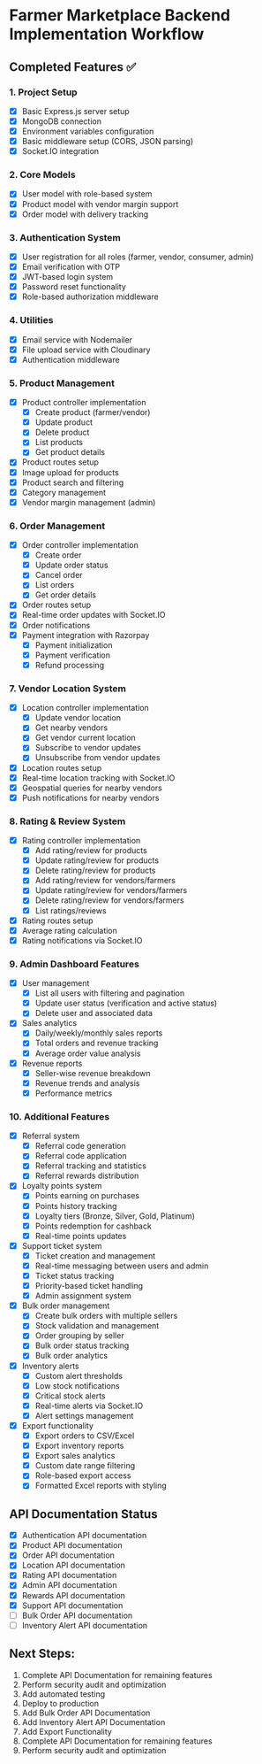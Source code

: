 # Farmer Marketplace Backend Implementation Workflow

## Completed Features ✅

### 1. Project Setup
- [x] Basic Express.js server setup
- [x] MongoDB connection
- [x] Environment variables configuration
- [x] Basic middleware setup (CORS, JSON parsing)
- [x] Socket.IO integration

### 2. Core Models
- [x] User model with role-based system
- [x] Product model with vendor margin support
- [x] Order model with delivery tracking

### 3. Authentication System
- [x] User registration for all roles (farmer, vendor, consumer, admin)
- [x] Email verification with OTP
- [x] JWT-based login system
- [x] Password reset functionality
- [x] Role-based authorization middleware

### 4. Utilities
- [x] Email service with Nodemailer
- [x] File upload service with Cloudinary
- [x] Authentication middleware

### 5. Product Management
- [x] Product controller implementation
  - [x] Create product (farmer/vendor)
  - [x] Update product
  - [x] Delete product
  - [x] List products
  - [x] Get product details
- [x] Product routes setup
- [x] Image upload for products
- [x] Product search and filtering
- [x] Category management
- [x] Vendor margin management (admin)

### 6. Order Management
- [x] Order controller implementation
  - [x] Create order
  - [x] Update order status
  - [x] Cancel order
  - [x] List orders
  - [x] Get order details
- [x] Order routes setup
- [x] Real-time order updates with Socket.IO
- [x] Order notifications
- [x] Payment integration with Razorpay
  - [x] Payment initialization
  - [x] Payment verification
  - [x] Refund processing

### 7. Vendor Location System
- [x] Location controller implementation
  - [x] Update vendor location
  - [x] Get nearby vendors
  - [x] Get vendor current location
  - [x] Subscribe to vendor updates
  - [x] Unsubscribe from vendor updates
- [x] Location routes setup
- [x] Real-time location tracking with Socket.IO
- [x] Geospatial queries for nearby vendors
- [x] Push notifications for nearby vendors

### 8. Rating & Review System
- [x] Rating controller implementation
  - [x] Add rating/review for products
  - [x] Update rating/review for products
  - [x] Delete rating/review for products
  - [x] Add rating/review for vendors/farmers
  - [x] Update rating/review for vendors/farmers
  - [x] Delete rating/review for vendors/farmers
  - [x] List ratings/reviews
- [x] Rating routes setup
- [x] Average rating calculation
- [x] Rating notifications via Socket.IO

### 9. Admin Dashboard Features
- [x] User management
  - [x] List all users with filtering and pagination
  - [x] Update user status (verification and active status)
  - [x] Delete user and associated data
- [x] Sales analytics
  - [x] Daily/weekly/monthly sales reports
  - [x] Total orders and revenue tracking
  - [x] Average order value analysis
- [x] Revenue reports
  - [x] Seller-wise revenue breakdown
  - [x] Revenue trends and analysis
  - [x] Performance metrics

### 10. Additional Features
- [x] Referral system
  - [x] Referral code generation
  - [x] Referral code application
  - [x] Referral tracking and statistics
  - [x] Referral rewards distribution
- [x] Loyalty points system
  - [x] Points earning on purchases
  - [x] Points history tracking
  - [x] Loyalty tiers (Bronze, Silver, Gold, Platinum)
  - [x] Points redemption for cashback
  - [x] Real-time points updates
- [x] Support ticket system
  - [x] Ticket creation and management
  - [x] Real-time messaging between users and admin
  - [x] Ticket status tracking
  - [x] Priority-based ticket handling
  - [x] Admin assignment system
- [x] Bulk order management
  - [x] Create bulk orders with multiple sellers
  - [x] Stock validation and management
  - [x] Order grouping by seller
  - [x] Bulk order status tracking
  - [x] Bulk order analytics
- [x] Inventory alerts
  - [x] Custom alert thresholds
  - [x] Low stock notifications
  - [x] Critical stock alerts
  - [x] Real-time alerts via Socket.IO
  - [x] Alert settings management
- [x] Export functionality
  - [x] Export orders to CSV/Excel
  - [x] Export inventory reports
  - [x] Export sales analytics
  - [x] Custom date range filtering
  - [x] Role-based export access
  - [x] Formatted Excel reports with styling

## API Documentation Status
- [x] Authentication API documentation
- [x] Product API documentation
- [x] Order API documentation
- [x] Location API documentation
- [x] Rating API documentation
- [x] Admin API documentation
- [x] Rewards API documentation
- [x] Support API documentation
- [ ] Bulk Order API documentation
- [ ] Inventory Alert API documentation

## Next Steps:
1. Complete API Documentation for remaining features
2. Perform security audit and optimization
3. Add automated testing
4. Deploy to production
5. Add Bulk Order API Documentation
6. Add Inventory Alert API Documentation
7. Add Export Functionality
8. Complete API Documentation for remaining features
9. Perform security audit and optimization 